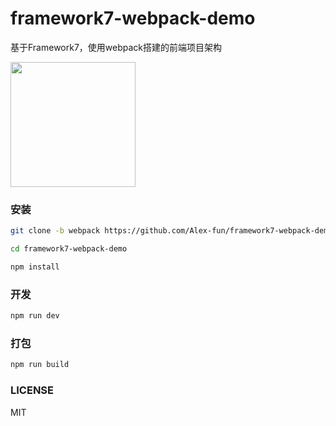 # framework7-webpack-demo
基于Framework7，使用webpack搭建的前端项目架构

<img src="https://dn-cnode.qbox.me/FggySaifXShKXx-Rp9c5gxh6Gox0" width="200">

### 安装
```bash
git clone -b webpack https://github.com/Alex-fun/framework7-webpack-demo.git

cd framework7-webpack-demo

npm install 
```

### 开发

```bash
npm run dev
```

### 打包

```bash
npm run build
```

### LICENSE
MIT
